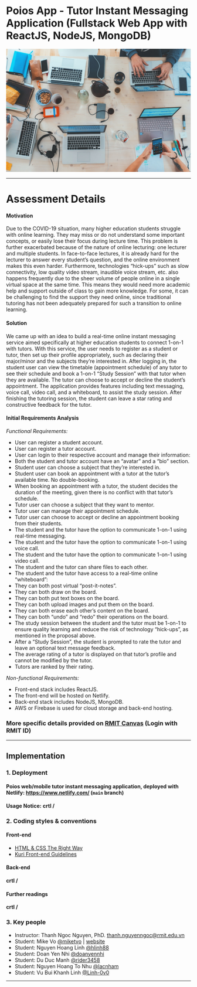 # Poios App -  Tutor Instant Messaging Application (Fullstack Web App with ReactJS, NodeJS, MongoDB)
![banner](banner.png)
***

# Assessment Details
#### Motivation
Due to the COVID-19 situation, many higher education students struggle with online
learning. They may miss or do not understand some important concepts, or easily lose
their focus during lecture time. This problem is further exacerbated because of the nature
of online lecturing: one lecturer and multiple students. In face-to-face lectures, it is already
hard for the lecturer to answer every student’s question, and the online environment
makes this even harder. Furthermore, technologies “hick-ups” such as slow connectivity,
low quality video stream, inaudible voice stream, etc. also happens frequently due to the
sheer volume of people online in a single virtual space at the same time.
This means they would need more academic help and support outside of class to gain
more knowledge. For some, it can be challenging to find the support they need online,
since traditional tutoring has not been adequately prepared for such a transition to online
learning.
#### Solution
We came up with an idea to build a real-time online instant messaging service aimed
specifically at higher education students to connect 1-on-1 with tutors.
With this service, the user needs to register as a student or tutor, then set up their profile
appropriately, such as declaring their major/minor and the subjects they’re interested in.
After logging in, the student user can view the timetable (appointment schedule) of any
tutor to see their schedule and book a 1-on-1 “Study Session” with that tutor when they
are available. The tutor can choose to accept or decline the student’s appointment.
The application provides features including text messaging, voice call, video call, and a
whiteboard, to assist the study session. After finishing the tutoring session, the student
can leave a star rating and constructive feedback for the tutor.

#### Initial Requirements Analysis
*Functional Requirements:*
- User can register a student account.
- User can register a tutor account.
- User can login to their respective account and manage their information:
- Both the student and tutor account have an “avatar” and a “bio” section.
- Student user can choose a subject that they’re interested in.
- Student user can book an appointment with a tutor at the tutor’s available
time. No double-booking.
- When booking an appointment with a tutor, the student decides the
duration of the meeting, given there is no conflict with that tutor’s
schedule.
- Tutor user can choose a subject that they want to mentor.
- Tutor user can manage their appointment schedule.
- Tutor user can choose to accept or decline an appointment booking from
their students.
- The student and the tutor have the option to communicate 1-on-1 using real-time
messaging.
- The student and the tutor have the option to communicate 1-on-1 using voice
call.
- The student and the tutor have the option to communicate 1-on-1 using video
call.
- The student and the tutor can share files to each other.
- The student and the tutor have access to a real-time online “whiteboard”:
- They can both post virtual “post-it-notes”.
- They can both draw on the board.
- They can both put text boxes on the board.
- They can both upload images and put them on the board.
- They can both erase each other’s content on the board.
- They can both “undo” and “redo” their operations on the board.
- The study session between the student and the tutor must be 1-on-1 to ensure
quality learning and reduce the risk of technology “hick-ups”, as mentioned in the
proposal above.
- After a “Study Session”, the student is prompted to rate the tutor and leave an
optional text message feedback.
- The average rating of a tutor is displayed on that tutor’s profile and cannot be
modified by the tutor.
- Tutors are ranked by their rating.

*Non-functional Requirements:*
- Front-end stack includes ReactJS.
- The front-end will be hosted on Netlify.
- Back-end stack includes NodeJS, MongoDB.
- AWS or Firebase is used for cloud storage and back-end hosting.

### More specific details provided on [RMIT Canvas](https://rmit.instructure.com/courses/88702/assignments/596400) (Login with RMIT ID)
***

## Implementation

### 1. Deployment
#### Poios web/mobile tutor instant messaging application, deployed with Netlify: https://www.netlify.com/ (`main` branch)
**Usage Notice:**  **crtl /**


### 2. Coding styles & conventions
#### Front-end
- [HTML & CSS The Right Way](http://htmlcsstherightway.org/)
- [Kuri Front-end Guidelines](https://github.com/kuri-team/front-end-guidelines)

#### Back-end
**crtl /**

#### Further readings
**crtl /**

### 3. Key people

- Instructor: Thanh Ngoc Nguyen, PhD. [thanh.nguyenngoc@rmit.edu.vn](thanh.nguyenngoc@rmit.edu.vn)
- Student: Mike Vo [@miketvo](https://github.com/miketvo) | [website](https://miketvo.com)
- Student: Nguyen Hoang Linh [@hlinh88](https://github.com/hlinh88)
- Student: Doan Yen Nhi [@doanyennhi](https://github.com/doanyennhi)
- Student: Du Duc Manh [@rider3458](https://github.com/rider3458)
- Student: Nguyen Hoang To Nhu [@lacnham](https://github.com/lacnham)
- Student: Vu Bui Khanh Linh [@Linh-0v0](https://github.com/Linh-0v0)
***
